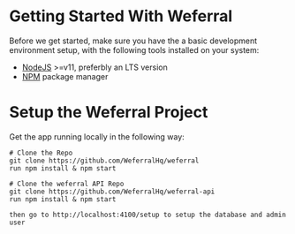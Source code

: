 # Getting Started With Weferral

Before we get started, make sure you have the a basic development environment setup, with the following tools installed on your system:

- [NodeJS](https://nodejs.org) >=v11, preferbly an LTS version
- [NPM](https://npmjs.com) package manager

# Setup the Weferral Project
Get the app running locally in the following way:
```
# Clone the Repo
git clone https://github.com/WeferralHq/weferral
run npm install & npm start

# Clone the weferral API Repo
git clone https://github.com/WeferralHq/weferral-api
run npm install & npm start

then go to http://localhost:4100/setup to setup the database and admin user
```
